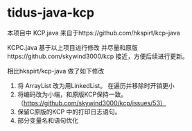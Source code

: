 # tidus-java-kcp

本项目中 KCP.java 来自于https://github.com/hkspirt/kcp-java 

KCPC.java 基于以上项目进行修改
并尽量和原版https://github.com/skywind3000/kcp 接近，方便后续进行更新。

相比hkspirt/kcp-java 做了如下修改
1. 将 ArrayList 改为用LinkedList。 在遍历并移除时开销更小
2. 将编码改为小端，和原版KCP保持一致。（https://github.com/skywind3000/kcp/issues/53）
3. 保留C原版的KCP 中的打印日志语句。
4. 部分变量名和语句优化



